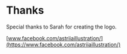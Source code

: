 Thanks
======

Special thanks to Sarah for creating the logo.

[www.facebook.com/astriiaillustration/](https://www.facebook.com/astriiaillustration/)
